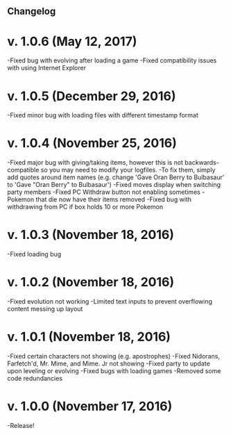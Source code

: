 ## Changelog

# v. 1.0.6 (May 12, 2017)
-Fixed bug with evolving after loading a game
-Fixed compatibility issues with using Internet Explorer

# v. 1.0.5 (December 29, 2016)
-Fixed minor bug with loading files with different timestamp format

# v. 1.0.4 (November 25, 2016)
-Fixed major bug with giving/taking items, however this is not backwards-compatible so you may need to modify your logfiles.
	-To fix them, simply add quotes around item names (e.g. change 'Gave Oran Berry to Bulbasaur' to 'Gave "Oran Berry" to Bulbasaur')
-Fixed moves display when switching party members
-Fixed PC Withdraw button not enabling sometimes
-Pokemon that die now have their items removed
-Fixed bug with withdrawing from PC if box holds 10 or more Pokemon

# v. 1.0.3 (November 18, 2016)
-Fixed loading bug

# v. 1.0.2 (November 18, 2016)
-Fixed evolution not working
-Limited text inputs to prevent overflowing content messing up layout

# v. 1.0.1 (November 18, 2016)
-Fixed certain characters not showing (e.g. apostrophes)
-Fixed Nidorans, Farfetch'd, Mr. Mime, and Mime. Jr not showing
-Fixed party to update upon leveling or evolving
-Fixed bugs with loading games
-Removed some code redundancies

# v. 1.0.0 (November 17, 2016)
-Release!

